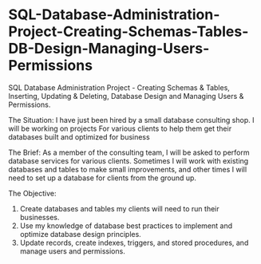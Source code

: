 # SQL-Database-Administration-Project-Creating-Schemas-Tables-DB-Design-Managing-Users-Permissions
SQL Database Administration Project - Creating Schemas &amp; Tables, Inserting, Updating &amp; Deleting, Database Design and Managing Users &amp; Permissions.

The Situation: I have just been hired by a small database consulting shop. I will be working on projects For various clients to help them get their databases built and optimized for business

The Brief: As a member of the consulting team, I will be asked to perform database services for various clients. Sometimes I will work with existing databases and tables to make small improvements, and 
other times I will need to set up a database for clients from the ground up. 

The Objective:  
1) Create databases and tables my clients will need to run their businesses.
2) Use my  knowledge of database best practices to implement and optimize database design principles.
3) Update records, create indexes, triggers, and stored procedures, and manage users and permissions.

